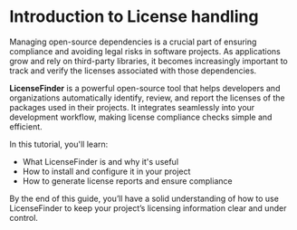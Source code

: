 # Introduction to License handling

Managing open-source dependencies is a crucial part of ensuring compliance and avoiding legal risks in software projects. As applications grow and rely on third-party libraries, it becomes increasingly important to track and verify the licenses associated with those dependencies.

**LicenseFinder** is a powerful open-source tool that helps developers and organizations automatically identify, review, and report the licenses of the packages used in their projects. It integrates seamlessly into your development workflow, making license compliance checks simple and efficient.

In this tutorial, you'll learn:
- What LicenseFinder is and why it's useful
- How to install and configure it in your project
- How to generate license reports and ensure compliance

By the end of this guide, you’ll have a solid understanding of how to use LicenseFinder to keep your project’s licensing information clear and under control.
